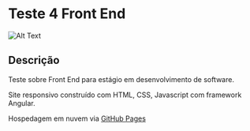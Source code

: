 # Teste 4 Front End

![Alt Text](https://media.giphy.com/media/ZK1D5sy6v1EBkbEl81/giphy.gif)

## Descrição

Teste sobre Front End para estágio em desenvolvimento de software.

Site responsivo construído com HTML, CSS, Javascript com framework Angular.

Hospedagem em nuvem via [GitHub Pages](https://willjoin.github.io/Teste4_Front_End/)
